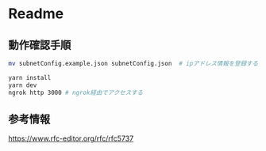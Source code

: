 # Readme

## 動作確認手順
```bash
mv subnetConfig.example.json subnetConfig.json  # ipアドレス情報を登録する

yarn install
yarn dev
ngrok http 3000 # ngrok経由でアクセスする
```

## 参考情報
https://www.rfc-editor.org/rfc/rfc5737